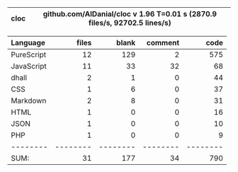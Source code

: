 cloc|github.com/AlDanial/cloc v 1.96  T=0.01 s (2870.9 files/s, 92702.5 lines/s)
--- | ---

Language|files|blank|comment|code
:-------|-------:|-------:|-------:|-------:
PureScript|12|129|2|575
JavaScript|11|33|32|68
dhall|2|1|0|44
CSS|1|6|0|37
Markdown|2|8|0|31
HTML|1|0|0|16
JSON|1|0|0|10
PHP|1|0|0|9
--------|--------|--------|--------|--------
SUM:|31|177|34|790
